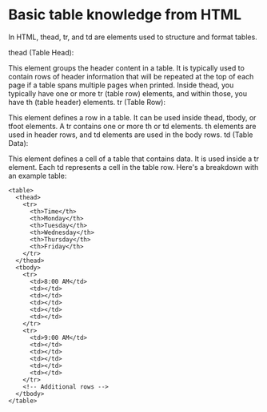 # Basic table knowledge from HTML

In HTML, thead, tr, and td are elements used to structure and format tables.

thead (Table Head):

This element groups the header content in a table. It is typically used to contain rows of header information that will be repeated at the top of each page if a table spans multiple pages when printed.
Inside thead, you typically have one or more tr (table row) elements, and within those, you have th (table header) elements.
tr (Table Row):

This element defines a row in a table. It can be used inside thead, tbody, or tfoot elements.
A tr contains one or more th or td elements. th elements are used in header rows, and td elements are used in the body rows.
td (Table Data):

This element defines a cell of a table that contains data. It is used inside a tr element.
Each td represents a cell in the table row.
Here's a breakdown with an example table:

```
<table>
  <thead>
    <tr>
      <th>Time</th>
      <th>Monday</th>
      <th>Tuesday</th>
      <th>Wednesday</th>
      <th>Thursday</th>
      <th>Friday</th>
    </tr>
  </thead>
  <tbody>
    <tr>
      <td>8:00 AM</td>
      <td></td>
      <td></td>
      <td></td>
      <td></td>
      <td></td>
    </tr>
    <tr>
      <td>9:00 AM</td>
      <td></td>
      <td></td>
      <td></td>
      <td></td>
      <td></td>
    </tr>
    <!-- Additional rows -->
  </tbody>
</table>
```
